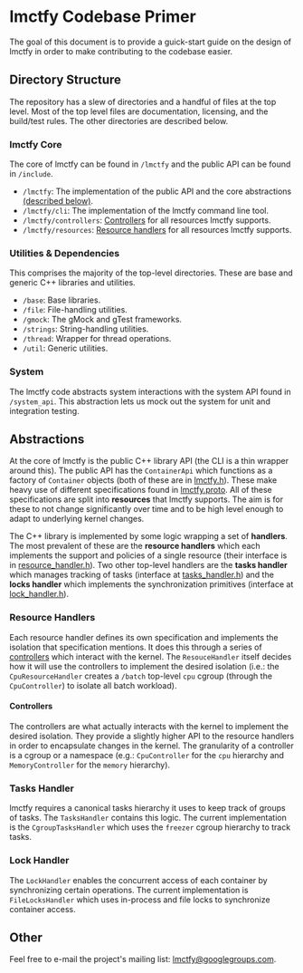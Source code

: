 # lmctfy Codebase Primer

The goal of this document is to provide a guick-start guide on the design of lmctfy in order to make contributing to the codebase easier.

## Directory Structure

The repository has a slew of directories and a handful of files at the top level. Most of the top level files are documentation, licensing, and the build/test rules. The other directories are described below.

### lmctfy Core

The core of lmctfy can be found in `/lmctfy` and the public API can be found in `/include`.

* `/lmctfy`: The implementation of the public API and the core abstractions [(described below)](#abstractions).
* `/lmctfy/cli`: The implementation of the lmctfy command line tool.
* `/lmctfy/controllers`: [Controllers](#controllers) for all resources lmctfy supports.
* `/lmctfy/resources`: [Resource handlers](#resource-handlers) for all resources lmctfy supports.

### Utilities &amp; Dependencies

This comprises the majority of the top-level directories. These are base and generic C++ libraries and utilities.

* `/base`: Base libraries.
* `/file`: File-handling utilities.
* `/gmock`: The gMock and gTest frameworks.
* `/strings`: String-handling utilities.
* `/thread`: Wrapper for thread operations.
* `/util`: Generic utilities.

### System

The lmctfy code abstracts system interactions with the system API found in `/system_api`. This abstraction lets us mock out the system for unit and integration testing.

## Abstractions

At the core of lmctfy is the public C++ library API (the CLI is a thin wrapper around this). The public API has the `ContainerApi` which functions as a factory of `Container` objects (both of these are in [lmctfy.h](/include/lmctfy.h)). These make heavy use of different specifications found in [lmctfy.proto](/include/lmctfy.proto). All of these specifications are split into **resources** that lmctfy supports. The aim is for these to not change significantly over time and to be high level enough to adapt to underlying kernel changes. 

The C++ library is implemented by some logic wrapping a set of **handlers**. The most prevalent of these are the **resource handlers** which each implements the support and policies of a single resource (their interface is in [resource_handler.h](/lmctfy/resource_handler.h)). Two other top-level handlers are the **tasks handler** which manages tracking of tasks (interface at [tasks_handler.h](/lmctfy/tasks_handler.h)) and the **locks handler** which implements the synchronization primitives (interface at [lock_handler.h](/lmctfy/lock_handler.h)).

### Resource Handlers

Each resource handler defines its own specification and implements the isolation that specification mentions. It does this through a series of [controllers](#controllers) which interact with the kernel. The `ResouceHandler` itself decides how it will use the controllers to implement the desired isolation (i.e.: the `CpuResourceHandler` creates a `/batch` top-level `cpu` cgroup (through the `CpuController`) to isolate all batch workload).

#### Controllers

The controllers are what actually interacts with the kernel to implement the desired isolation. They provide a slightly higher API to the resource handlers in order to encapsulate changes in the kernel. The granularity of a controller is a cgroup or a namespace (e.g.: `CpuController` for the `cpu` hierarchy and `MemoryController` for the `memory` hierarchy).

### Tasks Handler

lmctfy requires a canonical tasks hierarchy it uses to keep track of groups of tasks. The `TasksHandler` contains this logic. The current implementation is the `CgroupTasksHandler` which uses the `freezer` cgroup hierarchy to track tasks.

### Lock Handler

The `LockHandler` enables the concurrent access of each container by synchronizing certain operations. The current implementation is `FileLocksHandler` which uses in-process and file locks to synchronize container access.

## Other

Feel free to e-mail the project's mailing list: <lmctfy@googlegroups.com>.
